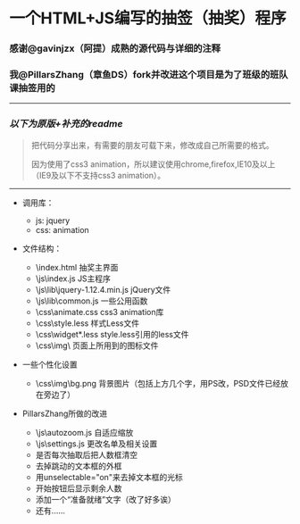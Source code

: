 # 一个HTML+JS编写的抽签（抽奖）程序

### 感谢@gavinjzx（阿提）成熟的源代码与详细的注释

### 我@PillarsZhang（章鱼DS）fork并改进这个项目是为了班级的班队课抽签用的

***

### *以下为原版+补充的readme*

> 把代码分享出来，有需要的朋友可载下来，修改成自己所需要的格式。
>
>因为使用了css3 animation，所以建议使用chrome,firefox,IE10及以上（IE9及以下不支持css3 animation）。

***

- 调用库：
  - js: jquery
  - css: animation

- 文件结构：
  - \index.html  			抽奖主界面
  - \js\index.js	 		JS主程序
  - \js\lib\jquery-1.12.4.min.js	jQuery文件
  - \js\lib\common.js		一些公用函数
  - \css\animate.css		css3 animation库
  - \css\style.less			样式Less文件
  - \css\widget\*.less		style.less引用的less文件
  - \css\img\			页面上所用到的图标文件

- 一些个性化设置
  - \css\img\bg.png 背景图片（包括上方几个字，用PS改，PSD文件已经放在旁边了）

- PillarsZhang所做的改进
  - \js\autozoom.js 自适应缩放
  - \js\settings.js 更改名单及相关设置
  - 是否每次抽取后把人数框清空
  - 去掉跳动的文本框的外框
  - 用unselectable="on"来去掉文本框的光标
  - 开始按钮后显示剩余人数
  - 添加一个“准备就绪”文字（改了好多诶）
  - 还有......

